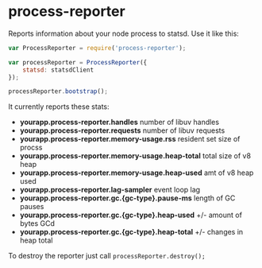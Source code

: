 # process-reporter

Reports information about your node process to statsd. Use it like this:

```javascript
var ProcessReporter = require('process-reporter');

var processReporter = ProcessReporter({
    statsd: statsdClient
});

processReporter.bootstrap();
```

It currently reports these stats:

* **yourapp.process-reporter.handles** number of libuv handles
* **yourapp.process-reporter.requests** number of libuv requests
* **yourapp.process-reporter.memory-usage.rss** resident set size of procss
* **yourapp.process-reporter.memory-usage.heap-total** total size of v8 heap
* **yourapp.process-reporter.memory-usage.heap-used** amt of v8 heap used
* **yourapp.process-reporter.lag-sampler** event loop lag
* **yourapp.process-reporter.gc.{gc-type}.pause-ms** length of GC pauses
* **yourapp.process-reporter.gc.{gc-type}.heap-used** +/- amount of bytes GCd
* **yourapp.process-reporter.gc.{gc-type}.heap-total** +/- changes in heap total

To destroy the reporter just call `processReporter.destroy();`
